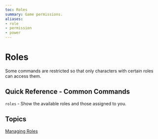 ```yaml
---
toc: Roles
summary: Game permissions.
aliases:
- role
- permission
- power
---
```

# Roles

Some commands are restricted so that only characters with certain roles can access them. 

## Quick Reference - Common Commands

`roles` - Show the available roles and those assigned to you.

## Topics

[Managing Roles](/help/roles/manage)